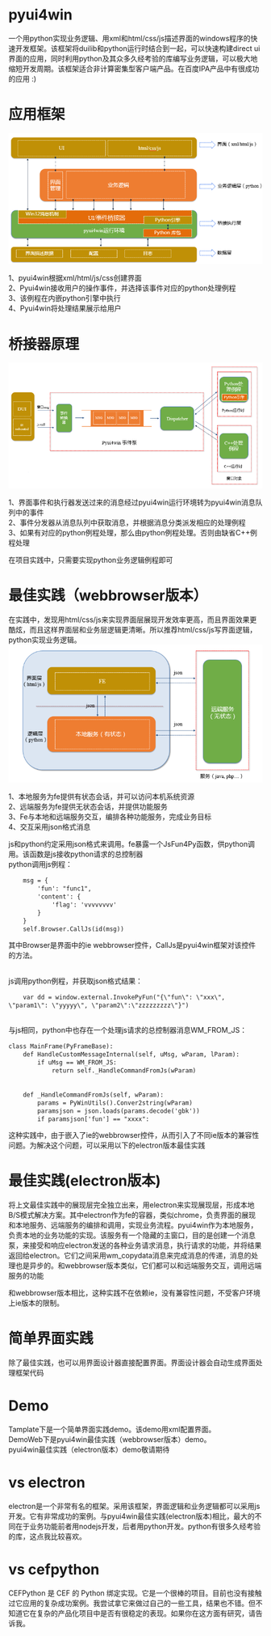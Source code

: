 pyui4win
========

一个用python实现业务逻辑、用xml和html/css/js描述界面的windows程序的快速开发框架。该框架将duilib和python运行时结合到一起，可以快速构建direct ui界面的应用，同时利用python及其众多久经考验的库编写业务逻辑，可以极大地缩短开发周期。该框架适合非计算密集型客户端产品。在百度IPA产品中有很成功的应用 :)

# 应用框架
![](doc/应用框架.png)

1、pyui4win根据xml/html/js/css创建界面<br />
2、Pyui4win接收用户的操作事件，并选择该事件对应的python处理例程<br />
3、该例程在内嵌python引擎中执行<br />
4、Pyui4win将处理结果展示给用户<br />

# 桥接器原理
![](doc/事件处理流程.png)

1、界面事件和执行器发送过来的消息经过pyui4win运行环境转为pyui4win消息队列中的事件<br />
2、事件分发器从消息队列中获取消息，并根据消息分类派发相应的处理例程<br />
3、如果有对应的python例程处理，那么由python例程处理。否则由缺省C++例程处理<br />

在项目实践中，只需要实现python业务逻辑例程即可

# 最佳实践（webbrowser版本）
在实践中，发现用html/css/js来实现界面层展现开发效率更高，而且界面效果更酷炫，而且这样界面层和业务层逻辑更清晰。所以推荐html/css/js写界面逻辑，python实现业务逻辑。
![](doc/最佳实践.png)

1、本地服务为fe提供有状态会话，并可以访问本机系统资源<br />
2、远端服务为fe提供无状态会话，并提供功能服务<br />
3、Fe与本地和远端服务交互，编排各种功能服务，完成业务目标<br />
4、交互采用json格式消息<br />


js和python约定采用json格式来调用。fe暴露一个JsFun4Py函数，供python调用。该函数是js接收python请求的总控制器
<br />
python调用js例程：

        msg = {
            'fun': "func1",
            'content': {
                'flag': 'vvvvvvvv'
            }
        }
        self.Browser.CallJs(id(msg))
        
其中Browser是界面中的ie webbrowser控件，CallJs是pyui4win框架对该控件的方法。

<br />
js调用python例程，并获取json格式结果：

        var dd = window.external.InvokePyFun("{\"fun\": \"xxx\", \"param1\": \"yyyyy\", \"param2\":\"zzzzzzzzz\"}")
<br />
与js相同，python中也存在一个处理js请求的总控制器消息WM_FROM_JS：

    class MainFrame(PyFrameBase):
        def HandleCustomMessageInternal(self, uMsg, wParam, lParam):
            if uMsg == WM_FROM_JS:
                return self._HandleCommandFromJs(wParam)
                    
            
        def _HandleCommandFromJs(self, wParam):
            params = PyWinUtils().Conver2string(wParam)
            paramsjson = json.loads(params.decode('gbk'))
            if paramsjson['fun'] == "xxxx":

这种实践中，由于嵌入了ie的webbrowser控件，从而引入了不同ie版本的兼容性问题。为解决这个问题，可以采用以下的electron版本最佳实践

# 最佳实践(electron版本)
将上文最佳实践中的展现层完全独立出来，用electron来实现展现层，形成本地B/S模式解决方案。其中electron作为fe的容器，类似chrome，负责界面的展现和本地服务、远端服务的编排和调用，实现业务流程。pyui4win作为本地服务，负责本地的业务功能的实现。该服务有一个隐藏的主窗口，目的是创建一个消息泵，来接受和响应electron发送的各种业务请求消息，执行请求的功能，并将结果返回给electron。它们之间采用wm_copydata消息来完成消息的传递，消息的处理也是异步的。和webbrowser版本类似，它们都可以和远端服务交互，调用远端服务的功能

和webbrowser版本相比，这种实践不在依赖ie，没有兼容性问题，不受客户环境上ie版本的限制。


# 简单界面实践
除了最佳实践，也可以用界面设计器直接配置界面。界面设计器会自动生成界面处理框架代码

# Demo
Tamplate下是一个简单界面实践demo。该demo用xml配置界面。<br />
DemoWeb下是pyui4win最佳实践（webbrowser版本）demo。<br />
pyui4win最佳实践（electron版本）demo敬请期待

# vs electron
electron是一个非常有名的框架。采用该框架，界面逻辑和业务逻辑都可以采用js开发。它有非常成功的案例。与pyui4win最佳实践(electron版本)相比，最大的不同在于业务功能前者用nodejs开发，后者用python开发。python有很多久经考验的库，这点我比较喜欢。

# vs cefpython
CEFPython 是 CEF 的 Python 绑定实现。它是一个很棒的项目。目前也没有接触过它应用的复杂成功案例。我尝试拿它来做过自己的一些工具，结果也不错。但不知道它在复杂的产品化项目中是否有很稳定的表现。如果你在这方面有研究，请告诉我。

